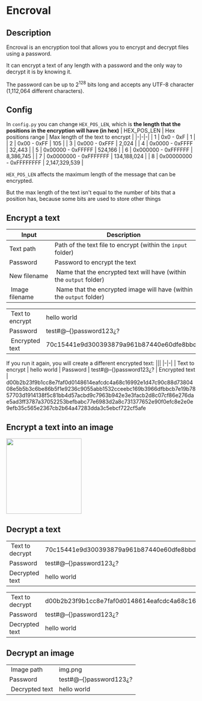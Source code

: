 # Encroval

## Description

Encroval is an encryption tool that allows you to encrypt and decrypt files using a password.

It can encrypt a text of any length with a password and the only way to decrypt it is by knowing it.

The password can be up to 2<sup>128</sup> bits long and accepts any UTF-8 character (1,112,064 different characters).


## Config

In `config.py` you can change `HEX_POS_LEN`, which is **the length that the positions in the encryption will have (in hex)**
| HEX_POS_LEN | Hex positions range | Max length of the text to encrypt |
|-|-|-|
| 1 | 0x0 - 0xF | 1 |
| 2 | 0x00 - 0xFF | 105 |
| 3 | 0x000 - 0xFFF | 2,024 |
| 4 | 0x0000 - 0xFFFF | 32,443 |
| 5 | 0x00000 - 0xFFFFF | 524,166 |
| 6 | 0x000000 - 0xFFFFFF | 8,386,745 |
| 7 | 0x0000000 - 0xFFFFFFF | 134,188,024 |
| 8 | 0x00000000 - 0xFFFFFFFF | 2,147,329,539 |

`HEX_POS_LEN` affects the maximum length of the message that can be encrypted.

But the max length of the text isn't equal to the number of bits that a position has, because some bits are used to store other things

## Encrypt a text

| Input | Description |
|-|-|
| Text path | Path of the text file to encrypt (within the `input` folder) |
| Password | Password to encrypt the text |
| New filename | Name that the encrypted text will have (within the `output` folder) |
| Image filename | Name that the encrypted image will have (within the `output` folder) |

|||
|-|-|
| Text to encrypt | hello world
| Password | test#@–{}password123¿?
| Encrypted text |    70c15441e9d300393879a961b87440e60dfe8bbdcca9160fd52a68b45993eac8414365c952c405e2609d4dc9556b9f192d261d8069c121e0db458fd15bdd2ba0a263d5e5bfa9e202dd4827c655236f6e9a5ee69dcb52dc93d0202c4bd4ba3e394feb61919fa7993ac49ae6a88b26255a772483bb06f0624311eafd7b2ec8cc38d5f9f8ee56894a2c0994208647f67596a434f3

If you run it again, you will create a different encrypted text:
|||
|-|-|
| Text to encrypt | hello world
| Password | test#@–{}password123¿?
| Encrypted text |    d00b2b23f9b1cc8e7faf0d0148614eafcdc4a68c16992e1d47c90c88d7380408e5b5b3c6be86b5f1e9236c9055abb1532cceebc169b3966dfbbcb7e19b7857703d1914138f5c81bb4d57acbd9c7963b942e3e3facb2d8c07cf86e276dae5ad3ff3787a37052253befbabc77e6983d2a8c731377652e90f0efc8e2e0e9efb35c565e2367cb2b64a47283dda3c5ebcf722cf5afe

## Encrypt a text into an image

<img src=readme-assets/img-res.jpg width=200>


## Decrypt a text

|||
|-|-|
| Text to decrypt | 70c15441e9d300393879a961b87440e60dfe8bbdcca9160fd52a68b45993eac8414365c952c405e2609d4dc9556b9f192d261d8069c121e0db458fd15bdd2ba0a263d5e5bfa9e202dd4827c655236f6e9a5ee69dcb52dc93d0202c4bd4ba3e394feb61919fa7993ac49ae6a88b26255a772483bb06f0624311eafd7b2ec8cc38d5f9f8ee56894a2c0994208647f67596a434f3
| Password | test#@–{}password123¿?
| Decrypted text | hello world

|||
|-|-|
| Text to decrypt | d00b2b23f9b1cc8e7faf0d0148614eafcdc4a68c16992e1d47c90c88d7380408e5b5b3c6be86b5f1e9236c9055abb1532cceebc169b3966dfbbcb7e19b7857703d1914138f5c81bb4d57acbd9c7963b942e3e3facb2d8c07cf86e276dae5ad3ff3787a37052253befbabc77e6983d2a8c731377652e90f0efc8e2e0e9efb35c565e2367cb2b64a47283dda3c5ebcf722cf5afe
| Password | test#@–{}password123¿?
| Decrypted text | hello world


## Decrypt an image

|||
|-|-|
| Image path | img.png
| Password | test#@–{}password123¿?
| Decrypted text | hello world
